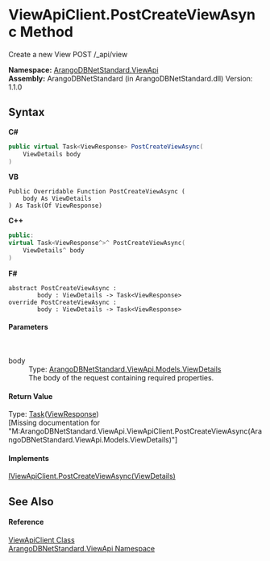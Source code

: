 # ViewApiClient.PostCreateViewAsync Method 
 

Create a new View POST /_api/view

**Namespace:**&nbsp;<a href="12cf6547-181e-bb5f-2514-6b9d674ede96">ArangoDBNetStandard.ViewApi</a><br />**Assembly:**&nbsp;ArangoDBNetStandard (in ArangoDBNetStandard.dll) Version: 1.1.0

## Syntax

**C#**<br />
``` C#
public virtual Task<ViewResponse> PostCreateViewAsync(
	ViewDetails body
)
```

**VB**<br />
``` VB
Public Overridable Function PostCreateViewAsync ( 
	body As ViewDetails
) As Task(Of ViewResponse)
```

**C++**<br />
``` C++
public:
virtual Task<ViewResponse^>^ PostCreateViewAsync(
	ViewDetails^ body
)
```

**F#**<br />
``` F#
abstract PostCreateViewAsync : 
        body : ViewDetails -> Task<ViewResponse> 
override PostCreateViewAsync : 
        body : ViewDetails -> Task<ViewResponse> 
```


#### Parameters
&nbsp;<dl><dt>body</dt><dd>Type: <a href="5e40ec8b-d467-c688-72b2-fc3e3e36d569">ArangoDBNetStandard.ViewApi.Models.ViewDetails</a><br />The body of the request containing required properties.</dd></dl>

#### Return Value
Type: <a href="https://docs.microsoft.com/dotnet/api/system.threading.tasks.task-1" target="_blank" rel="noopener noreferrer">Task</a>(<a href="73eecc45-ac29-1ef9-0995-535d4ba55ead">ViewResponse</a>)<br />\[Missing <returns> documentation for "M:ArangoDBNetStandard.ViewApi.ViewApiClient.PostCreateViewAsync(ArangoDBNetStandard.ViewApi.Models.ViewDetails)"\]

#### Implements
<a href="891ace05-995e-9470-4458-ca3260d055e4">IViewApiClient.PostCreateViewAsync(ViewDetails)</a><br />

## See Also


#### Reference
<a href="e1546b8a-e37d-ba73-c040-b7ef70ceb6b1">ViewApiClient Class</a><br /><a href="12cf6547-181e-bb5f-2514-6b9d674ede96">ArangoDBNetStandard.ViewApi Namespace</a><br />